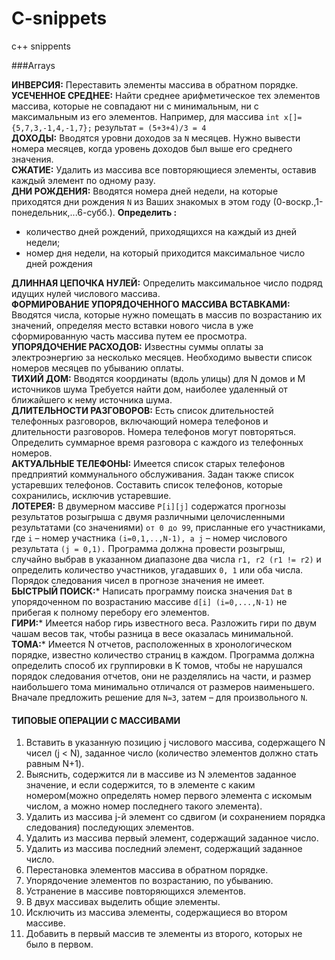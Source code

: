 # C-snippets
c++ snippents

###Arrays

**ИНВЕРСИЯ:**  Переставить элементы массива в обратном порядке. </br>
**УСЕЧЕННОЕ СРЕДНЕЕ:** Найти среднее арифметическое тех элементов массива, которые не совпадают ни с минимальным, ни с максимальным из его элементов. Например, для массива  ```int x[]= {5,7,3,-1,4,-1,7};``` результат ```= (5+3+4)/3 = 4```</br>
**ДОХОДЫ:** Вводятся уровни доходов за ```N``` месяцев. Нужно вывести номера месяцев, когда уровень доходов был выше его среднего значения.</br>
**СЖАТИЕ:** Удалить из массива все повторяющиеся элементы, оставив каждый элемент по одному разу.</br>
**ДНИ РОЖДЕНИЯ:** Вводятся номера дней недели, на которые приходятся дни рождения ```N``` из Ваших знакомых в этом году (0-воскр.,1-понедельник,...6-субб.). **Определить :** 	 
  * количество дней рождений, приходящихся на каждый из дней недели; 	 
  * номер дня недели, на который приходится максимальное число дней рождения</br>
  
**ДЛИННАЯ ЦЕПОЧКА НУЛЕЙ:** Определить максимальное число подряд идущих нулей числового массива.</br>
**ФОРМИРОВАНИЕ УПОРЯДОЧЕННОГО МАССИВА ВСТАВКАМИ:** Вводятся числа, которые нужно помещать в массив по возрастанию их значений, определяя место вставки нового числа в уже сформированную часть массива путем ее просмотра.</br>
**УПОРЯДОЧЕНИЕ РАСХОДОВ:** Известны суммы оплаты за электроэнергию за несколько месяцев. Необходимо вывести список номеров месяцев по убыванию оплаты.</br>
**ТИХИЙ ДОМ:** Вводятся координаты (вдоль улицы) для N домов и M источников шума Требуется найти дом, наиболее удаленный от ближайшего к нему источника шума.</br>
**ДЛИТЕЛЬНОСТИ РАЗГОВОРОВ:** Есть список длительностей телефонных разговоров, включающий номера телефонов и длительности разговоров. Номера телефонов могут повторяться. Определить суммарное время разговора с каждого из телефонных номеров.</br>
**АКТУАЛЬНЫЕ ТЕЛЕФОНЫ:** Имеется список старых телефонов предприятий коммунального обслуживания. Задан также список устаревших телефонов. Составить список телефонов, которые сохранились, исключив устаревшие.</br>
**ЛОТЕРЕЯ:** В двумерном массиве ```P[i][j]``` содержатся прогнозы результатов розыгрыша с двумя различными целочисленными результатами (со значениями) ```от 0 до 99```, присланные его участниками, где ```i``` – номер участника ```(i=0,1,..,N-1), а j``` – номер числового результата ```(j = 0,1).``` Программа должна провести розыгрыш, случайно выбрав в указанном диапазоне два числа ```r1, r2 (r1 != r2)``` и определить количество участников, угадавших ```0, 1``` или оба числа. Порядок следования чисел в прогнозе значения не имеет.</br>
**БЫСТРЫЙ ПОИСК:***  Написать программу поиска значения ```Dat``` в упорядоченном по возрастанию массиве ```d[i] (i=0,...,N-1)``` не прибегая к полному перебору его элементов.</br>
**ГИРИ:***  Имеется набор гирь известного веса. Разложить гири по двум чашам весов так, чтобы разница в весе оказалась минимальной.
**ТОМА:*** Имеется N отчетов, расположенных в хронологическом порядке, известно количество страниц в каждом. Программа должна определить способ их группировки в K томов, чтобы не нарушался порядок следования отчетов, они не разделялись на части, и размер наибольшего тома минимально отличался от размеров наименьшего. Вначале предложить решение для ```N=3```, затем – для произвольного ```N```.</br>

#### **ТИПОВЫЕ ОПЕРАЦИИ С МАССИВАМИ**
1. Вставить в указанную позицию j числового массива, содержащего N чисел 
(j < N), заданное число (количество элементов должно стать равным N+1).
2. Выяснить, содержится ли в массиве из N элементов заданное значение, и если содержится, то в элементе с каким номером(можно определять номер первого элемента с искомым числом, а можно номер последнего такого элемента).   
3. Удалить из массива j-й элемент со сдвигом (и сохранением порядка следования) последующих элементов.
4. Удалить из массива первый элемент, содержащий заданное число.
5. Удалить из массива последний элемент, содержащий заданное число.
6. Перестановка элементов массива в обратном порядке.
7. Упорядочение элементов по возрастанию, по убыванию.
8. Устранение в массиве повторяющихся элементов.
9. В двух массивах выделить общие элементы.
10. Исключить из массива элементы, содержащиеся во втором массиве.
11. Добавить в первый массив те элементы из второго, которых не было в первом. 

